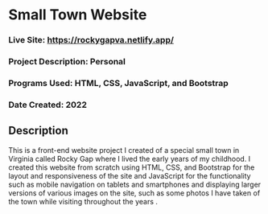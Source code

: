 # Small Town Website
### Live Site: https://rockygapva.netlify.app/

### Project Description: Personal
### Programs Used: HTML, CSS, JavaScript, and Bootstrap
### Date Created: 2022

## Description
This is a front-end website project I created of a special small town in Virginia called Rocky Gap where I lived the early years of my childhood. I created this website from scratch using HTML, CSS, and Bootstrap for the layout and responsiveness of the site and JavaScript for the functionality such as mobile navigation on tablets and smartphones and displaying larger versions of various images on the site, such as some photos I have taken of the town while visiting throughout the years .

